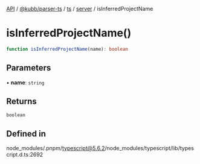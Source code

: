 [API](../../../../../../../packages.md) / [@kubb/parser-ts](../../../../../index.md) / [ts](../../../index.md) / [server](../index.md) / isInferredProjectName

# isInferredProjectName()

```ts
function isInferredProjectName(name): boolean
```

## Parameters

• **name**: `string`

## Returns

`boolean`

## Defined in

node\_modules/.pnpm/typescript@5.6.2/node\_modules/typescript/lib/typescript.d.ts:2692

